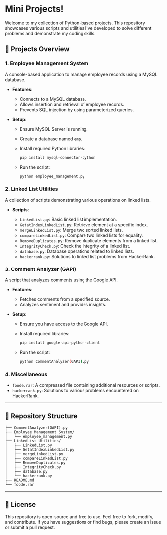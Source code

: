 # Mini Projects!

Welcome to my collection of Python-based projects. This repository showcases various scripts and utilities I've developed to solve different problems and demonstrate my coding skills.

## 🧰 Projects Overview

### 1. Employee Management System

A console-based application to manage employee records using a MySQL database.

* **Features**:

  * Connects to a MySQL database.
  * Allows insertion and retrieval of employee records.
  * Prevents SQL injection by using parameterized queries.

* **Setup**:

  * Ensure MySQL Server is running.
  * Create a database named `emp`.
  * Install required Python libraries:

    ```bash
    pip install mysql-connector-python
    ```
  * Run the script:

    ```bash
    python employee_management.py
    ```

### 2. Linked List Utilities

A collection of scripts demonstrating various operations on linked lists.

* **Scripts**:

  * `LinkedList.py`: Basic linked list implementation.
  * `GetatIndexLinkedList.py`: Retrieve element at a specific index.
  * `mergeLinkedList.py`: Merge two sorted linked lists.
  * `compareLinkedList.py`: Compare two linked lists for equality.
  * `RemoveDuplicates.py`: Remove duplicate elements from a linked list.
  * `IntegrityCheck.py`: Check the integrity of a linked list.
  * `database.py`: Database operations related to linked lists.
  * `hackerrank.py`: Solutions to linked list problems from HackerRank.

### 3. Comment Analyzer (GAPI)

A script that analyzes comments using the Google API.

* **Features**:

  * Fetches comments from a specified source.
  * Analyzes sentiment and provides insights.

* **Setup**:

  * Ensure you have access to the Google API.
  * Install required libraries:

    ```bash
    pip install google-api-python-client
    ```
  * Run the script:

    ```bash
    python CommentAnalyzer(GAPI).py
    ```

### 4. Miscellaneous

* `foode.rar`: A compressed file containing additional resources or scripts.
* `hackerrank.py`: Solutions to various problems encountered on HackerRank.

---

## 📂 Repository Structure

```
├── CommentAnalyzer(GAPI).py
├── Employee Management System/
│   └── employee_management.py
├── LinkedList Utilities/
│   ├── LinkedList.py
│   ├── GetatIndexLinkedList.py
│   ├── mergeLinkedList.py
│   ├── compareLinkedList.py
│   ├── RemoveDuplicates.py
│   ├── IntegrityCheck.py
│   ├── database.py
│   └── hackerrank.py
├── README.md
└── foode.rar
```

---

## 📄 License

This repository is open-source and free to use. Feel free to fork, modify, and contribute. If you have suggestions or find bugs, please create an issue or submit a pull request.
